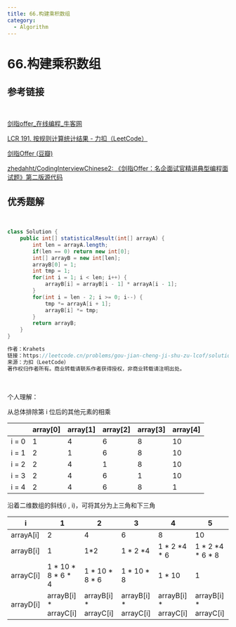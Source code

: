 ```yaml
---
title: 66.构建乘积数组
category:
  - Algorithm
---
```


# 66.构建乘积数组

## 参考链接

<br/>

[剑指offer_在线编程_牛客网](https://www.nowcoder.com/exam/oj/ta?page=2&tpId=13&type=265)

[LCR 191. 按规则计算统计结果 - 力扣（LeetCode）](https://leetcode.cn/problems/gou-jian-cheng-ji-shu-zu-lcof/)

[剑指Offer (豆瓣)](https://book.douban.com/subject/27008702/)

[zhedahht/CodingInterviewChinese2: 《剑指Offer：名企面试官精讲典型编程面试题》第二版源代码](https://github.com/zhedahht/CodingInterviewChinese2)



## 优秀题解

<br/>

```java
class Solution {
    public int[] statisticalResult(int[] arrayA) {
        int len = arrayA.length;
        if(len == 0) return new int[0];
        int[] arrayB = new int[len];
        arrayB[0] = 1;
        int tmp = 1;
        for(int i = 1; i < len; i++) {
            arrayB[i] = arrayB[i - 1] * arrayA[i - 1];
        }
        for(int i = len - 2; i >= 0; i--) {
            tmp *= arrayA[i + 1];
            arrayB[i] *= tmp;
        }
        return arrayB;
    }
}

作者：Krahets
链接：https://leetcode.cn/problems/gou-jian-cheng-ji-shu-zu-lcof/solutions/208840/mian-shi-ti-66-gou-jian-cheng-ji-shu-zu-biao-ge-fe/
来源：力扣（LeetCode）
著作权归作者所有。商业转载请联系作者获得授权，非商业转载请注明出处。
```

<br/>

个人理解：

从总体排除第 i 位后的其他元素的相乘

|       | array[0] | array[1] | array[2] | array[3] | array[4] |
| ----- | -------- | -------- | -------- | -------- | -------- |
| i = 0 | 1        | 4        | 6        | 8        | 10       |
| i = 1 | 2        | 1        | 6        | 8        | 10       |
| i = 2 | 2        | 4        | 1        | 8        | 10       |
| i = 3 | 2        | 4        | 6        | 1        | 10       |
| i = 4 | 2        | 4        | 6        | 8        | 1        |

沿着二维数组的斜线(i , i)，可将其分为上三角和下三角

| i         | 1                     | 2                     | 3                     | 4                     | 5                     |
| --------- | --------------------- | --------------------- | --------------------- | --------------------- | --------------------- |
| arrayA[i] | 2                     | 4                     | 6                     | 8                     | 10                    |
| arrayB[i] | 1                     | 1*2                   | 1 * 2 *4              | 1 * 2 *4 * 6          | 1 * 2 *4 * 6 * 8      |
| arrayC[i] | 1 * 10 * 8 * 6 * 4    | 1 * 10 * 8 * 6        | 1 * 10 * 8            | 1 * 10                | 1                     |
| arrayD[i] | arrayB[i] * arrayC[i] | arrayB[i] * arrayC[i] | arrayB[i] * arrayC[i] | arrayB[i] * arrayC[i] | arrayB[i] * arrayC[i] |

